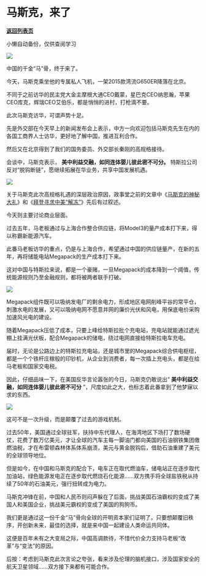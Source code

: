 # 马斯克，来了

[**返回列表页**](/gzh/政事堂2019)

小懒自动备份，仅供查阅学习

![](https://mmbiz.qpic.cn/mmbiz_jpg/rxhS23yu8cM4U4FPUgJ3ictsUWwhRm25TvQibKkxpZHjy4hR0ESmJMfzdPaZjOEKrBsSzU7XJMTNC0icmNhWUGrKg/640?wx_fmt=jpeg)

中国的千金“马”骨，终于来了。

今天，马斯克乘坐他的专属私人飞机，一架2015款湾流G650ER降落在北京。  

不同于之前访华的民主党大金主摩根大通CEO戴蒙，星巴克CEO纳思瀚，苹果CEO库克，辉瑞CEO艾伯乐，都是悄悄的进村，打枪滴不要。

此次马斯克访华，可谓声势十足。

先是外交部在今天早上的新闻发布会上表示，中方一向欢迎包括马斯克先生在内的各国工商界人士访华，更好地了解中国，推进互利合作。

然后又在北京得到了我们的国务委员、外交部长秦刚的高规格接待。

会谈中，马斯克表示， **美中利益交融，如同连体婴儿彼此密不可分。** 特斯拉公司反对“脱钩断链”，愿继续拓展在华业务，共享中国发展机遇。

![](https://mmbiz.qpic.cn/mmbiz_png/rxhS23yu8cM4U4FPUgJ3ictsUWwhRm25T1RjHmcBlWMCiakdm2AOE0N4xYNibPNMGHPdFeABc6ZJr4Rw2en9OnqNQ/640?wx_fmt=png)

关于马斯克此次高规格礼遇的深层政治原因，政事堂之前的文章中《[马斯克的神秘大礼](http://mp.weixin.qq.com/s?__biz=MzAwMzU1ODAwOQ==&mid=2650395149&idx=1&sn=095d5f05b59d7c4079016146a18af52c&chksm=83342d1bb443a40da26a67eb71da87d05ace0bf21987c91558ef00c64ea0da6205adb23a0af3&scene=21#wechat_redirect)》和《[拜登寻求中美“解冻”](http://mp.weixin.qq.com/s?__biz=MzAwMzU1ODAwOQ==&mid=2650396746&idx=1&sn=5bd4396947b875330cc98034daef636e&chksm=8334275cb443ae4a430674de52450663446c6b74e9754604db63d04dbd701828d75472448fbe&scene=21#wechat_redirect)》先后有过叙述。

今天则主要讨论商业层面。

过去五年，马老板通过与上海合作整合供应链，将Model3的量产成本打下来，得以称霸新能源汽车。

此番马老板访华的重点，仍是与上海合作，希望通过中国的供应链量产，在新的五年，再将储能电站Megapack的生产成本打下来。  

这对中国与特斯拉来说，都是一个豪赌，一旦Megapack的成本降到一个阈值，传统能源规则乃至金融规则，都将被两者联手打破。

![](https://mmbiz.qpic.cn/mmbiz_jpg/rxhS23yu8cM4U4FPUgJ3ictsUWwhRm25Tll3nnqjbia3ejq7JK4icoCeBlOH4HVWN2SSvA2SCP3iciaJrDgNDlePlrA/640?wx_fmt=jpeg)

Megapack组件既可以吸纳发电厂的剩余电力，形成地区电网削峰平谷的常平仓，刺激水电的发展，又可以吸纳电网不愿意并网的廉价光伏和风电，用保底电价采购加速风光电的建设。

随着Megapack压低了成本，只要上峰给特斯拉批个充电站，充电站就能通过遮光棚上挂满光伏板，配合Megapack的储电，绕过电网直接给特斯拉电车充电。

届时，无论是公路边上的特斯拉充电站，还是城市里的Megapack综合供电枢纽，都是一个个铁杆庄稼般的印钞机，从企业到消费者，每一次插上充电头，都是在给马老板和国家交电税。

因此，仔细品味一下，在美国反华言论嚣张的今日，马斯克仍敢说出“ **美中利益交融，如同连体婴儿彼此密不可分**
”，尺度如此之大，也标志着此番拿到了他梦寐以求的东西。

![](https://mmbiz.qpic.cn/mmbiz_jpg/rxhS23yu8cM4U4FPUgJ3ictsUWwhRm25TyGymCRUvWKmd1kiajTBwVSFEvI73tHh98x1S5zSDhPqGXVlgS56KMsg/640?wx_fmt=jpeg)  

这可不是一次升级，而是颠覆了过去的游戏机制。  

过去50年，美国通过全球驻军，扶持中东代理人，在海湾地区下场打了数场硬仗，花费了数万亿美元，才让全球的汽车主每一脚油门都向美国的石油钢铁集团缴燃油税，才在布雷顿森林体系体系崩溃，美元与黄金脱钩后，借助石油重建了美元的全球领导地位。

但是如今，在中国和马斯克的配合下，电车正在取代燃油车，储电站正在逐步取代加油站，绿色能源发电正在逐步取代燃烧石化能源......双方携手将全球盐铁税从持续了50年的石油美元，强行扭转成为电力。

马斯克冲锋在前，中国和人民币则闷声躲在了后面，挑战美国石油霸权的变成了美国人和美国企业，挑战美元霸权的变成了美国的狗狗币。  

我们更是通过这一份千金“马”骨向全球的开明资本家们证明了，只要想颠覆旧秩序，开创新未来，最佳的选择，就是来中国一起建设人类命运共同体。  

这便是百年未有之大变局之际，中国高调款待，不惜代价全力支持马老板“改革”与“变法”的原因。

后按：考虑到马斯克此次言论之夸张，看来涉及伦理的脑机接口，涉及国家安全的航天卫星领域......双方接下来都有可能合作。

